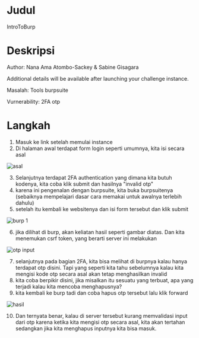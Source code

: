 # Judul
IntroToBurp

# Deskripsi
Author: Nana Ama Atombo-Sackey & Sabine Gisagara

Additional details will be available after launching your challenge instance.

Masalah: Tools burpsuite

Vurnerability: 2FA otp 

# Langkah
1. Masuk ke link setelah memulai instance
2. Di halaman awal terdapat form login seperti umumnya, kita isi secara asal

![asal](https://github.com/user-attachments/assets/16851704-d4fe-4fca-b178-46dd7ba528a4)

3. Selanjutnya terdapat 2FA authentication yang dimana kita butuh kodenya, kita coba klik submit dan hasilnya "invalid otp"
4. karena ini pengenalan dengan burpsuite, kita buka burpsuitenya (sebaiknya mempelajari dasar cara memakai untuk awalnya terlebih dahulu)
5. setelah itu kembali ke websitenya dan isi form tersebut dan klik submit

![burp 1](https://github.com/user-attachments/assets/7b120a9c-aaf4-4cc7-a7f1-4d939cd6c8c8)


6. jika dilihat di burp, akan keliatan hasil seperti gambar diatas. Dan kita menemukan csrf token, yang berarti server ini melakukan

![otp input](https://github.com/user-attachments/assets/1f082603-94d7-4af7-bde1-47975e7f42ac)


7. selanjutnya pada bagian 2FA, kita bisa melihat di burpnya kalau hanya terdapat otp disini. Tapi yang seperti kita tahu sebelumnya kalau kita mengisi kode otp secara asal akan tetap menghasilkan invalid
8. kita coba berpikir disini, jika misalkan itu sesuatu yang terbuat, apa yang terjadi kalau kita mencoba menghapusnya?
9. kita kembali ke burp tadi dan coba hapus otp tersebut lalu klik forward

![hasil](https://github.com/user-attachments/assets/a4bdb72e-9a69-49ed-bcef-8413a43d9bb7)


10. Dan ternyata benar, kalau di server tersebut kurang memvalidasi input dari otp karena ketika kita mengisi otp secara asal, kita akan tertahan sedangkan jika kita menghapus inputnya kita bisa masuk.
